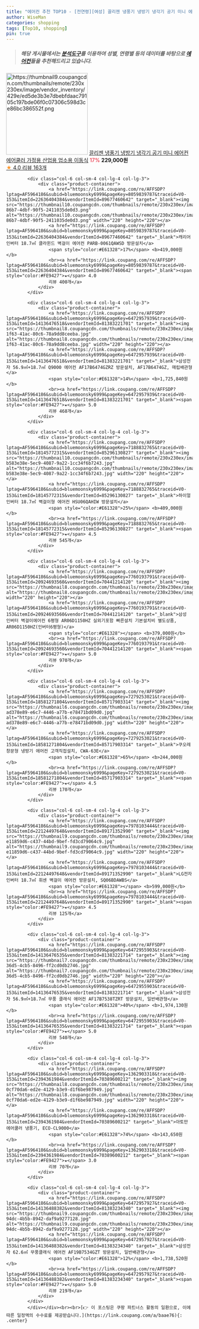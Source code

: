 ```yaml
---
title: "에어컨 추천 TOP10 - [전연령][여성] 끌리젠 냉풍기 냉방기 냉각기 공기 미니 에어컨 에어쿨러 가정용 산업용 업소용 이동식"
author: WiseMan
categories: shopping
tags: [Top10, shopping]
pin: true
---
```


> ##### 해당 게시물에서는 [**분석도구**](https://itemscout.io/)를 이용하여 **성별**, **연령별** 등의 데이터를 바탕으로 [**에어컨**](https://link.coupang.com/a/baae76)들을 추천해드리고 있습니다.
<div class="container"><div class="row">
            <div class="col-6 col-sm-4 col-lg-4 col-lg-3">
                <div class="product-container">
                    <a href="https://link.coupang.com/re/AFFSDP?lptag=AF5964186&subid=bluemoonsky6999&pageKey=7951306393&traceid=V0-153&itemId=21947490491&vendorItemId=88995311530" target="_blank"><img src="https://thumbnail9.coupangcdn.com/thumbnails/remote/230x230ex/image/vendor_inventory/429e/ed5de3b3e7dbebfdaac79105c197bde06f0c07306c598d3ce86bc386552f.png" alt="https://thumbnail9.coupangcdn.com/thumbnails/remote/230x230ex/image/vendor_inventory/429e/ed5de3b3e7dbebfdaac79105c197bde06f0c07306c598d3ce86bc386552f.png" width="220" height="220"></a>
                    <a href="https://link.coupang.com/re/AFFSDP?lptag=AF5964186&subid=bluemoonsky6999&pageKey=7951306393&traceid=V0-153&itemId=21947490491&vendorItemId=88995311530" target="_blank">끌리젠 냉풍기 냉방기 냉각기 공기 미니 에어컨 에어쿨러 가정용 산업용 업소용 이동식</a>
                    <span style="color:#E61328">17%</span> <b>229,000원</b>
                    <br><a href="https://link.coupang.com/re/AFFSDP?lptag=AF5964186&subid=bluemoonsky6999&pageKey=7951306393&traceid=V0-153&itemId=21947490491&vendorItemId=88995311530" target="_blank"><span style="color:#FE9427">★</span> 4.0
                    리뷰 163개</a>
                </div>
            </div>
            
            <div class="col-6 col-sm-4 col-lg-4 col-lg-3">
                <div class="product-container">
                    <a href="https://link.coupang.com/re/AFFSDP?lptag=AF5964186&subid=bluemoonsky6999&pageKey=8059839787&traceid=V0-153&itemId=22636404384&vendorItemId=89677460642" target="_blank"><img src="https://thumbnail10.coupangcdn.com/thumbnails/remote/230x230ex/image/retail/images/2024/04/26/16/0/9cc21d19-86b7-4dbf-90f5-2411035de0d3.png" alt="https://thumbnail10.coupangcdn.com/thumbnails/remote/230x230ex/image/retail/images/2024/04/26/16/0/9cc21d19-86b7-4dbf-90f5-2411035de0d3.png" width="220" height="220"></a>
                    <a href="https://link.coupang.com/re/AFFSDP?lptag=AF5964186&subid=bluemoonsky6999&pageKey=8059839787&traceid=V0-153&itemId=22636404384&vendorItemId=89677460642" target="_blank">캐리어 인버터 18.7㎡ 클라윈드 벽걸이 에어컨 PARB-0061QAWSD 방문설치</a>
                    <span style="color:#E61328">17%</span> <b>419,000원</b>
                    <br><a href="https://link.coupang.com/re/AFFSDP?lptag=AF5964186&subid=bluemoonsky6999&pageKey=8059839787&traceid=V0-153&itemId=22636404384&vendorItemId=89677460642" target="_blank"><span style="color:#FE9427">★</span> 4.0
                    리뷰 400개</a>
                </div>
            </div>
            
            <div class="col-6 col-sm-4 col-lg-4 col-lg-3">
                <div class="product-container">
                    <a href="https://link.coupang.com/re/AFFSDP?lptag=AF5964186&subid=bluemoonsky6999&pageKey=6472957939&traceid=V0-153&itemId=14136476518&vendorItemId=81383221701" target="_blank"><img src="https://thumbnail8.coupangcdn.com/thumbnails/remote/230x230ex/image/retail/images/2022/04/21/15/7/84848264-1f63-41ac-80c6-78a9dd8ceeba.jpg" alt="https://thumbnail8.coupangcdn.com/thumbnails/remote/230x230ex/image/retail/images/2022/04/21/15/7/84848264-1f63-41ac-80c6-78a9dd8ceeba.jpg" width="220" height="220"></a>
                    <a href="https://link.coupang.com/re/AFFSDP?lptag=AF5964186&subid=bluemoonsky6999&pageKey=6472957939&traceid=V0-153&itemId=14136476518&vendorItemId=81383221701" target="_blank">삼성전자 56.9㎡+18.7㎡ Q9000 에어컨 AF17B6474GZRZ 방문설치, AF17B6474GZ, 매립배관형</a>
                    <span style="color:#E61328">14%</span> <b>1,725,840원</b>
                    <br><a href="https://link.coupang.com/re/AFFSDP?lptag=AF5964186&subid=bluemoonsky6999&pageKey=6472957939&traceid=V0-153&itemId=14136476518&vendorItemId=81383221701" target="_blank"><span style="color:#FE9427">★</span> 5.0
                    리뷰 468개</a>
                </div>
            </div>
            
            <div class="col-6 col-sm-4 col-lg-4 col-lg-3">
                <div class="product-container">
                    <a href="https://link.coupang.com/re/AFFSDP?lptag=AF5964186&subid=bluemoonsky6999&pageKey=7188832765&traceid=V0-153&itemId=18145772315&vendorItemId=85296130827" target="_blank"><img src="https://thumbnail10.coupangcdn.com/thumbnails/remote/230x230ex/image/retail/images/1570477490283268-b583e38e-5ec9-4087-9a22-1cc34f6b7243.jpg" alt="https://thumbnail10.coupangcdn.com/thumbnails/remote/230x230ex/image/retail/images/1570477490283268-b583e38e-5ec9-4087-9a22-1cc34f6b7243.jpg" width="220" height="220"></a>
                    <a href="https://link.coupang.com/re/AFFSDP?lptag=AF5964186&subid=bluemoonsky6999&pageKey=7188832765&traceid=V0-153&itemId=18145772315&vendorItemId=85296130827" target="_blank">하이얼 인버터 18.7㎡ 벽걸이형 에어컨 HSU06QAHIW 방문설치</a>
                    <span style="color:#E61328">25%</span> <b>409,000원</b>
                    <br><a href="https://link.coupang.com/re/AFFSDP?lptag=AF5964186&subid=bluemoonsky6999&pageKey=7188832765&traceid=V0-153&itemId=18145772315&vendorItemId=85296130827" target="_blank"><span style="color:#FE9427">★</span> 4.5
                    리뷰 545개</a>
                </div>
            </div>
            
            <div class="col-6 col-sm-4 col-lg-4 col-lg-3">
                <div class="product-container">
                    <a href="https://link.coupang.com/re/AFFSDP?lptag=AF5964186&subid=bluemoonsky6999&pageKey=7760193791&traceid=V0-153&itemId=20924693560&vendorItemId=70441214120" target="_blank"><img src="https://thumbnail8.coupangcdn.com/thumbnails/remote/230x230ex/image/vendor_inventory/c6b1/a7d3261a21e02d29b3c4dfcf277a223a0fecdbeef9ec3fc8e5aca7c6320a.png" alt="https://thumbnail8.coupangcdn.com/thumbnails/remote/230x230ex/image/vendor_inventory/c6b1/a7d3261a21e02d29b3c4dfcf277a223a0fecdbeef9ec3fc8e5aca7c6320a.png" width="220" height="220"></a>
                    <a href="https://link.coupang.com/re/AFFSDP?lptag=AF5964186&subid=bluemoonsky6999&pageKey=7760193791&traceid=V0-153&itemId=20924693560&vendorItemId=70441214120" target="_blank">삼성 인버터 벽걸이에어컨 6평형 AR06D1150HZ 실외기포함 빠른설치 기본설치비 별도상품, AR06D1150HZ(인버터6평형)</a>
                    <span style="color:#E61328"></span> <b>379,000원</b>
                    <br><a href="https://link.coupang.com/re/AFFSDP?lptag=AF5964186&subid=bluemoonsky6999&pageKey=7760193791&traceid=V0-153&itemId=20924693560&vendorItemId=70441214120" target="_blank"><span style="color:#FE9427">★</span> 5.0
                    리뷰 970개</a>
                </div>
            </div>
            
            <div class="col-6 col-sm-4 col-lg-4 col-lg-3">
                <div class="product-container">
                    <a href="https://link.coupang.com/re/AFFSDP?lptag=AF5964186&subid=bluemoonsky6999&pageKey=7279253021&traceid=V0-153&itemId=18581271804&vendorItemId=85717903314" target="_blank"><img src="https://thumbnail6.coupangcdn.com/thumbnails/remote/230x230ex/image/retail/images/157553271345578-ad378e89-e6c7-4446-a77b-e78471bd09d0.jpg" alt="https://thumbnail6.coupangcdn.com/thumbnails/remote/230x230ex/image/retail/images/157553271345578-ad378e89-e6c7-4446-a77b-e78471bd09d0.jpg" width="220" height="220"></a>
                    <a href="https://link.coupang.com/re/AFFSDP?lptag=AF5964186&subid=bluemoonsky6999&pageKey=7279253021&traceid=V0-153&itemId=18581271804&vendorItemId=85717903314" target="_blank">쿠오레 창문형 냉방기 에어컨 고객직접설치, CWA-63E</a>
                    <span style="color:#E61328">65%</span> <b>244,000원</b>
                    <br><a href="https://link.coupang.com/re/AFFSDP?lptag=AF5964186&subid=bluemoonsky6999&pageKey=7279253021&traceid=V0-153&itemId=18581271804&vendorItemId=85717903314" target="_blank"><span style="color:#FE9427">★</span> 4.5
                    리뷰 170개</a>
                </div>
            </div>
            
            <div class="col-6 col-sm-4 col-lg-4 col-lg-3">
                <div class="product-container">
                    <a href="https://link.coupang.com/re/AFFSDP?lptag=AF5964186&subid=bluemoonsky6999&pageKey=7978103444&traceid=V0-153&itemId=22124497648&vendorItemId=89171352990" target="_blank"><img src="https://thumbnail9.coupangcdn.com/thumbnails/remote/230x230ex/image/retail/images/1746833735297116-e11859d6-c437-44bd-9bef-fd3cd79064c9.jpg" alt="https://thumbnail9.coupangcdn.com/thumbnails/remote/230x230ex/image/retail/images/1746833735297116-e11859d6-c437-44bd-9bef-fd3cd79064c9.jpg" width="220" height="220"></a>
                    <a href="https://link.coupang.com/re/AFFSDP?lptag=AF5964186&subid=bluemoonsky6999&pageKey=7978103444&traceid=V0-153&itemId=22124497648&vendorItemId=89171352990" target="_blank">LG전자 인버터 18.7㎡ 휘센 벽걸이 에어컨 방문설치, SQ06BDAWBS</a>
                    <span style="color:#E61328"></span> <b>599,000원</b>
                    <br><a href="https://link.coupang.com/re/AFFSDP?lptag=AF5964186&subid=bluemoonsky6999&pageKey=7978103444&traceid=V0-153&itemId=22124497648&vendorItemId=89171352990" target="_blank"><span style="color:#FE9427">★</span> 4.5
                    리뷰 125개</a>
                </div>
            </div>
            
            <div class="col-6 col-sm-4 col-lg-4 col-lg-3">
                <div class="product-container">
                    <a href="https://link.coupang.com/re/AFFSDP?lptag=AF5964186&subid=bluemoonsky6999&pageKey=6472955903&traceid=V0-153&itemId=14136476535&vendorItemId=81383221714" target="_blank"><img src="https://thumbnail7.coupangcdn.com/thumbnails/remote/230x230ex/image/retail/images/2022/04/21/15/5/988b63ea-36d5-4cb5-8496-ff2cd0db2746.jpg" alt="https://thumbnail7.coupangcdn.com/thumbnails/remote/230x230ex/image/retail/images/2022/04/21/15/5/988b63ea-36d5-4cb5-8496-ff2cd0db2746.jpg" width="220" height="220"></a>
                    <a href="https://link.coupang.com/re/AFFSDP?lptag=AF5964186&subid=bluemoonsky6999&pageKey=6472955903&traceid=V0-153&itemId=14136476535&vendorItemId=81383221714" target="_blank">삼성전자 56.9㎡+18.7㎡ 무풍 클래식 에어컨 AF17B7538TZRT 방문설치, 일반배관형</a>
                    <span style="color:#E61328">40%</span> <b>1,974,130원</b>
                    <br><a href="https://link.coupang.com/re/AFFSDP?lptag=AF5964186&subid=bluemoonsky6999&pageKey=6472955903&traceid=V0-153&itemId=14136476535&vendorItemId=81383221714" target="_blank"><span style="color:#FE9427">★</span> 5.0
                    리뷰 540개</a>
                </div>
            </div>
            
            <div class="col-6 col-sm-4 col-lg-4 col-lg-3">
                <div class="product-container">
                    <a href="https://link.coupang.com/re/AFFSDP?lptag=AF5964186&subid=bluemoonsky6999&pageKey=1362903318&traceid=V0-153&itemId=2394361984&vendorItemId=70389600212" target="_blank"><img src="https://thumbnail8.coupangcdn.com/thumbnails/remote/230x230ex/image/retail/images/5800354257572178-0cf70da6-ed2e-4129-b3e9-d1f6be987949.jpg" alt="https://thumbnail8.coupangcdn.com/thumbnails/remote/230x230ex/image/retail/images/5800354257572178-0cf70da6-ed2e-4129-b3e9-d1f6be987949.jpg" width="220" height="220"></a>
                    <a href="https://link.coupang.com/re/AFFSDP?lptag=AF5964186&subid=bluemoonsky6999&pageKey=1362903318&traceid=V0-153&itemId=2394361984&vendorItemId=70389600212" target="_blank">아토만 에어쿨러 냉풍기, ECO-CL9000</a>
                    <span style="color:#E61328">74%</span> <b>143,650원</b>
                    <br><a href="https://link.coupang.com/re/AFFSDP?lptag=AF5964186&subid=bluemoonsky6999&pageKey=1362903318&traceid=V0-153&itemId=2394361984&vendorItemId=70389600212" target="_blank"><span style="color:#FE9427">★</span> 3.0
                    리뷰 70개</a>
                </div>
            </div>
            
            <div class="col-6 col-sm-4 col-lg-4 col-lg-3">
                <div class="product-container">
                    <a href="https://link.coupang.com/re/AFFSDP?lptag=AF5964186&subid=bluemoonsky6999&pageKey=6472957927&traceid=V0-153&itemId=14136488382&vendorItemId=81383234340" target="_blank"><img src="https://thumbnail9.coupangcdn.com/thumbnails/remote/230x230ex/image/retail/images/2022/04/21/15/1/8868b743-94dc-4b5b-8942-daf9a9277128.jpg" alt="https://thumbnail9.coupangcdn.com/thumbnails/remote/230x230ex/image/retail/images/2022/04/21/15/1/8868b743-94dc-4b5b-8942-daf9a9277128.jpg" width="220" height="220"></a>
                    <a href="https://link.coupang.com/re/AFFSDP?lptag=AF5964186&subid=bluemoonsky6999&pageKey=6472957927&traceid=V0-153&itemId=14136488382&vendorItemId=81383234340" target="_blank">삼성전자 62.6㎡ 무풍클래식 에어컨 AF19B7534GZT 방문설치, 일반배관형</a>
                    <span style="color:#E61328">12%</span> <b>1,738,520원</b>
                    <br><a href="https://link.coupang.com/re/AFFSDP?lptag=AF5964186&subid=bluemoonsky6999&pageKey=6472957927&traceid=V0-153&itemId=14136488382&vendorItemId=81383234340" target="_blank"><span style="color:#FE9427">★</span> 5.0
                    리뷰 219개</a>
                </div>
            </div>
            </div></div><br><br>[👉 이 포스팅은 쿠팡 파트너스 활동의 일환으로, 이에 따른 일정액의 수수료를 제공받습니다.](https://link.coupang.com/a/baae76){: .center}